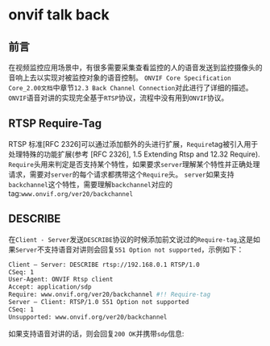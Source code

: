 # onvif talk back

## 前言

在视频监控应用场景中，有很多需要采集查看监控的人的语音发送到监控摄像头的音响上去以实现对被监控对象的语音控制。
`ONVIF Core Specification Core_2.00文档`中章节`12.3 Back Channel Connection`对此进行了详细的描述。
`ONVIF`语音对讲的实现完全基于`RTSP`协议，流程中没有用到`ONVIF`协议。

## RTSP Require-Tag

RTSP 标准[RFC 2326]可以通过添加额外的头进行扩展，`Require`tag被引入用于处理特殊的功能扩展(参考 [RFC
2326], 1.5 Extending Rtsp and 12.32 Require).
`Require`头用来判定是否支持某个特性，如果要求`server`理解某个特性并正确处理请求，需要对`server`的每个请求都携带这个`Require`头。
`server`如果支持`backchannel`这个特性，需要理解`backchannel`对应的tag:`www.onvif.org/ver20/backchannel`

## DESCRIBE

在`Client - Server`发送`DESCRIBE`协议的时候添加前文说过的`Require-tag`,这是如果`Server`不支持语音对讲则会回复`551 Option not supported`，示例如下：

```bash
Client – Server: DESCRIBE rtsp://192.168.0.1 RTSP/1.0
CSeq: 1
User-Agent: ONVIF Rtsp client
Accept: application/sdp
Require: www.onvif.org/ver20/backchannel #!! Require-tag
Server – Client: RTSP/1.0 551 Option not supported
CSeq: 1
Unsupported: www.onvif.org/ver20/backchannel
```

如果支持语音对讲的话，则会回复`200 OK`并携带`sdp`信息:

```bash
RTSP/1.0 200 OK
CSeq: 1
Content-Type: application/sdp
Content-Length: xxx
v=0
o= 2890842807 IN IP4 192.168.0.1
s=RTSP Session with audiobackchannel
m=video 0 RTP/AVP 26
a=control:rtsp://192.168.0.1/video
a=recvonly
m=audio 0 RTP/AVP 0
a=control:rtsp://192.168.0.1/audio
a=recvonly
m=audio 0 RTP/AVP 0
a=control:rtsp://192.168.0.1/audioback
a=rtpmap:0 PCMU/8000
a=sendonly
```

上面的`sdp`列出了三个流及其控制`URL`: 视频流：`rtsp://192.168.0.1/video`,音频流:`rtsp://192.168.0.1/audio`,以及我们的主角对讲流`rtsp://192.168.0.1/audioback`,注意对讲流的属性**a=sendonly**与其他流的**a=recvonly**不同。

## SETUP

接下来我们就可以`SETUP`这些`session`:

```rtsp
Client – Server: SETUP rtsp://192.168.0.1/video RTSP/1.0
CSeq: 2
Transport: RTP/AVP;unicast;client_port=4588-4589
Server – Client: RTSP/1.0 200 OK
CSeq: 2
Session: 123124;timeout=60
Transport:RTP/AVP;unicast;client_port=4588-4589;
server_port=6256-6257
Client – Server: SETUP rtsp://192.168.0.1/audio RTSP/1.0
CSeq: 3
Session: 123124
Transport: RTP/AVP;unicast;client_port=4578-4579
Server – Client: RTSP/1.0 200 OK
CSeq: 3
Session: 123124;timeout=60
Transport:RTP/AVP;unicast;client_port=4578-4579;
server_port=6276-6277
Client – Server: SETUP rtsp://192.168.0.1/audioback RTSP/1.0
CSeq: 4
Session: 123124
Transport: RTP/AVP;unicast;client_port=6296-6297
Require: www.onvif.org/ver20/backchannel
Server – Client: RTSP/1.0 200 OK
CSeq: 4
Session: 123124;timeout=60
Transport:RTP/AVP;unicast;client_port=6296-6297;
server_port=2346-2347
```
上面`setup`了三次，分别建立了视频流，音频流以及最后一个的音频对讲流的连接。

## PLAY

由于`rtsp`有集合控制的功能，仅需要发送一条`PLAY`或者`PAUSE`就可以同时控制多个音频流和视频流。所以下面我们发送一条`PLAY`请求即可:

```bash
Client – Server: PLAY rtsp://192.168.0.1 RTSP/1.0
CSeq: 5
Session: 123124
Require: www.onvif.org/ver20/backchannel
Server – Client: RTSP/1.0 200 OK
CSeq: 5
Session: 123124;timeout=60
```

在收到`PLAY`请求的`200 OK`的回复之后，客户端就**可以**向`Server`发送音频数据包了，`Client`不应该在收到回复之前就开始发送数据包。
上面例子中的`Require: www.onvif.org/ver20/backchannel`头指明了这个特殊的解释对于`PLAY`命令是必须的。`PLAY`命令同时开始了`Client`从`NVT`获取音频流和视频流以及从`Client`发送到`Server`的对讲流。

## TEARDOWN

通过发送`TEARDOWN`请求来关闭这个`session`:

```bash
Client – NVT: TEARDOWN rtsp://192.168.0.1 RTSP/1.0
CSeq: 6
Session: 123124
Require: www.onvif.org/ver20/backchannel
NVT – Client: RTSP/1.0 200 OK
CSeq: 6
Session: 123124
```

## Multicast Streaming

如果客户端试图使用多播来发送数据，那么它需要使用`SETUP`请求中的`transport`参数来告诉`Server`多播地址和端口

```bash
Client – Server: SETUP rtsp://192.168.0.1/audioback RTSP/1.0
CSeq: 4
Session: 123124
Transport:RTP/AVP;multicast;destination=224.2.1.1;port=60
000-60001;ttl=128
Require: www.onvif.org/ver20/backchannel
Server – Client: RTSP/1.0 200 OK
CSeq: 4
Session: 123124;timeout=60
Transport:RTP/AVP;multicast;destination=224.2.1.1;port=60
000-60001;ttl=128;mode=”PLAY”
```